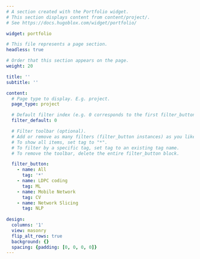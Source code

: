 ```yaml
---
# A section created with the Portfolio widget.
# This section displays content from content/project/.
# See https://docs.hugoblox.com/widget/portfolio/

widget: portfolio

# This file represents a page section.
headless: true

# Order that this section appears on the page.
weight: 20

title: ''
subtitle: ''

content:
  # Page type to display. E.g. project.
  page_type: project

  # Default filter index (e.g. 0 corresponds to the first filter_button instance below).
  filter_default: 0

  # Filter toolbar (optional).
  # Add or remove as many filters (filter_button instances) as you like.
  # To show all items, set tag to "*".
  # To filter by a specific tag, set tag to an existing tag name.
  # To remove the toolbar, delete the entire filter_button block.      

  filter_button:
    - name: All
      tag: '*'
    - name: LDPC coding
      tag: ML
    - name: Mobile Network
      tag: CV
    - name: Network Slicing
      tag: NLP
      
design:
  columns: '1'
  view: masonry
  flip_alt_rows: true
  background: {}
  spacing: {padding: [0, 0, 0, 0]}
---
```

